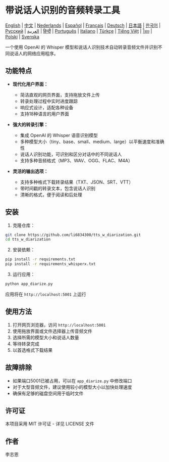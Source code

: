 # 带说话人识别的音频转录工具

[English](../../README.md) | [中文](README_zh.md) | [Nederlands](README_nl.md) | [Español](README_es.md) | [Français](README_fr.md) | [Deutsch](README_de.md) | [日本語](README_ja.md) | [한국어](README_ko.md) | [Русский](README_ru.md) | [العربية](README_ar.md) | [हिन्दी](README_hi.md) | [Português](README_pt.md) | [Italiano](README_it.md) | [Türkçe](README_tr.md) | [Tiếng Việt](README_vi.md) | [ไทย](README_th.md) | [Polski](README_pl.md) | [Svenska](README_sv.md)

一个使用 OpenAI 的 Whisper 模型和说话人识别技术自动转录音频文件并识别不同说话人的网络应用程序。

## 功能特点

- **现代化用户界面：**
  * 简洁直观的网页界面，支持拖放文件上传
  * 转录处理过程中实时进度跟踪
  * 响应式设计，适配各种设备
  * 支持18种语言的用户界面

- **强大的转录引擎：**
  * 集成 OpenAI 的 Whisper 语音识别模型
  * 多种模型大小（tiny、base、small、medium、large）以平衡速度和准确性
  * 说话人识别功能，可识别和区分对话中的不同说话人
  * 支持多种音频格式（MP3、WAV、OGG、FLAC、M4A）

- **灵活的输出选项：**
  * 支持多种格式下载转录结果（TXT、JSON、SRT、VTT）
  * 带时间戳的转录文本，包含说话人识别
  * 清晰的格式，便于阅读和后处理

## 安装

1. 克隆仓库：
```bash
git clone https://github.com/li6834300/tts_w_diarization.git
cd tts_w_diarization
```

2. 安装依赖：
```bash
pip install -r requirements.txt
pip install -r requirements_whisperx.txt
```

3. 运行应用：
```bash
python app_diarize.py
```

应用将在 `http://localhost:5001` 上运行

## 使用方法

1. 打开网页浏览器，访问 `http://localhost:5001`
2. 使用拖放界面或文件选择器上传音频文件
3. 选择所需的模型大小和说话人数量
4. 等待转录完成
5. 以首选格式下载结果

## 故障排除

- 如果端口5001已被占用，可以在 `app_diarize.py` 中修改端口
- 对于大型音频文件，建议使用较小的模型大小以加快处理速度
- 确保有足够的磁盘空间用于临时文件

## 许可证

本项目采用 MIT 许可证 - 详见 LICENSE 文件

## 作者

李志恩 